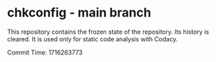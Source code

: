 # chkconfig - main branch

This repository contains the frozen state of the repository.
Its history is cleared. It is used only for static code
analysis with Codacy.

Commit Time: 1716263773
